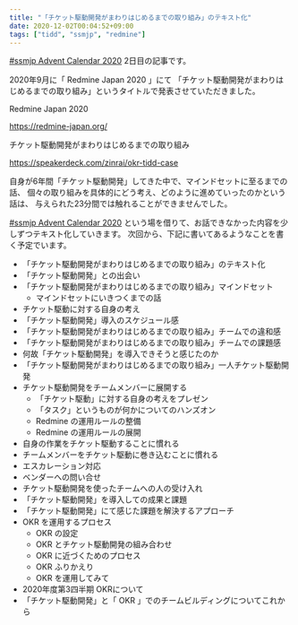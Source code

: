 ```yaml
---
title: "「チケット駆動開発がまわりはじめるまでの取り組み」のテキスト化"
date: 2020-12-02T00:04:52+09:00
tags: ["tidd", "ssmjp", "redmine"]
---
```


[#ssmjp Advent Calendar 2020](https://adventar.org/calendars/5210) 2日目の記事です。

2020年9月に「 Redmine Japan 2020 」にて
「チケット駆動開発がまわりはじめるまでの取り組み」というタイトルで発表させていただきました。

Redmine Japan 2020

https://redmine-japan.org/

チケット駆動開発がまわりはじめるまでの取り組み

https://speakerdeck.com/zinrai/okr-tidd-case

自身が6年間「チケット駆動開発」してきた中で、マインドセットに至るまでの話、
個々の取り組みを具体的にどう考え、どのように進めていったのかという話は、
与えられた23分間では触れることができませんでした。

[#ssmjp Advent Calendar 2020](https://adventar.org/calendars/5210)
という場を借りて、お話できなかった内容を少しずつテキスト化していきます。
次回から、下記に書いてあるようなことを書く予定でいます。

* 「チケット駆動開発がまわりはじめるまでの取り組み」のテキスト化
* 「チケット駆動開発」との出会い
* 「チケット駆動開発がまわりはじめるまでの取り組み」マインドセット
	* マインドセットにいきつくまでの話
* チケット駆動に対する自身の考え
* 「チケット駆動開発」導入のスケジュール感
* 「チケット駆動開発がまわりはじめるまでの取り組み」チームでの違和感
* 「チケット駆動開発がまわりはじめるまでの取り組み」チームでの課題感
* 何故「チケット駆動開発」を導入できそうと感じたのか
* 「チケット駆動開発がまわりはじめるまでの取り組み」一人チケット駆動開発
* チケット駆動開発をチームメンバーに展開する
	* 「チケット駆動」に対する自身の考えをプレゼン
	* 「タスク」というものが何かについてのハンズオン
	* Redmine の運用ルールの整備
	* Redmine の運用ルールの展開
* 自身の作業をチケット駆動することに慣れる
* チームメンバーをチケット駆動に巻き込むことに慣れる
* エスカレーション対応
* ベンダーへの問い合せ
* チケット駆動開発を使ったチームへの人の受け入れ
* 「チケット駆動開発」を導入しての成果と課題
* 「チケット駆動開発」にて感じた課題を解決するアプローチ
* OKR を運用するプロセス
	* OKR の設定
	* OKR とチケット駆動開発の組み合わせ
	* OKR に近づくためのプロセス
	* OKR ふりかえり
	* OKR を運用してみて
* 2020年度第3四半期 OKRについて
* 「チケット駆動開発」と「 OKR 」でのチームビルディングについてこれから
